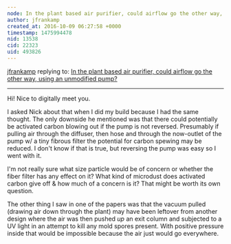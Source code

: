 ```yaml
---
node: In the plant based air purifier, could airflow go the other way, using an unmodified pump?
author: jfrankamp
created_at: 2016-10-09 06:27:58 +0000
timestamp: 1475994478
nid: 13538
cid: 22323
uid: 493826
---
```




[jfrankamp](../profile/jfrankamp) replying to: [In the plant based air purifier, could airflow go the other way, using an unmodified pump?](../notes/warren/10-08-2016/in-the-plant-based-air-purifier-could-airflow-go-the-other-way-using-an-unmodified-pump)

----
Hi! Nice to digitally meet you.

I asked Nick about that when I did my build because I had the same thought. The only downside he mentioned was that there could potentially be activated carbon blowing out if the pump is not reversed. Presumably if pulling air through the diffuser, then hose and through the now-outlet of the pump w/ a tiny fibrous filter the potential for carbon spewing may be reduced. I don't know if that is true, but reversing the pump was easy so I went with it.

I'm not really sure what size particle would be of concern or whether the fiber filter has any effect on it? What kind of microdust does activated carbon give off & how much of a concern is it? That might be worth its own question.

The other thing I saw in one of the papers was that the vacuum pulled (drawing air down through the plant) may have been leftover from another design where the air was then pushed _up_ an exit column and subjected to a UV light in an attempt to kill any mold spores present. With positive pressure inside that would be impossible because the air just would go everywhere.